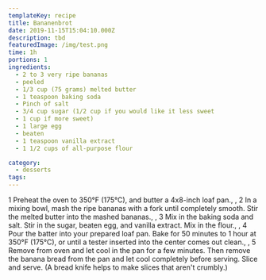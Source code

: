 ```yaml
---
templateKey: recipe
title: Bananenbrot
date: 2019-11-15T15:04:10.000Z
description: tbd
featuredImage: /img/test.png
time: 1h
portions: 1
ingredients:
  - 2 to 3 very ripe bananas
  - peeled
  - 1/3 cup (75 grams) melted butter
  - 1 teaspoon baking soda
  - Pinch of salt
  - 3/4 cup sugar (1/2 cup if you would like it less sweet
  - 1 cup if more sweet)
  - 1 large egg
  - beaten
  - 1 teaspoon vanilla extract
  - 1 1/2 cups of all-purpose flour

category:
  - desserts
tags:
---
```


1 Preheat the oven to 350°F (175°C), and butter a 4x8-inch loaf pan., , 2 In a mixing bowl, mash the ripe bananas with a fork until completely smooth. Stir the melted butter into the mashed bananas., , 3 Mix in the baking soda and salt. Stir in the sugar, beaten egg, and vanilla extract. Mix in the flour., , 4 Pour the batter into your prepared loaf pan. Bake for 50 minutes to 1 hour at 350°F (175°C), or until a tester inserted into the center comes out clean., , 5 Remove from oven and let cool in the pan for a few minutes. Then remove the banana bread from the pan and let cool completely before serving. Slice and serve. (A bread knife helps to make slices that aren't crumbly.)
